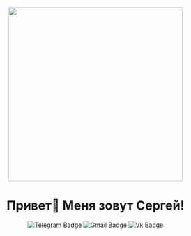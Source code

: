 <div id="header" align="center">
   <img src="https://media.giphy.com/media/Dh5q0sShxgp13DwrvG/giphy.gif" width="400"/>
</div>

<h1 align="center">Привет👋 Меня зовут Сергей!</h1>

<div id="badges" align="center">
   <a href="https://t.me/sergey_bugrov">
   <img src="https://img.shields.io/badge/Telegram-blue?style=for-the-badge&logo=Telegram&logoColor=white" alt="Telegram Badge"/>
      </a>
   <a href="mailto:yourserggic1@gmail.com">
   <img src="https://img.shields.io/badge/Email-red?style=for-the-badge&logo=Gmail&logoColor=white" alt="Gmail Badge"/>
   </a>
   <a href="https://vk.com/yoursergic">
   <img src="https://img.shields.io/badge/-Vkontakte-003f5c?style=for-the-badge&logo=Vk" alt="Vk Badge"/>
   </a>
</div>

<div align="center">
  <img src="https://komarev.com/ghpvc/?username=yoursergic1&style=flat-square&color=blue" alt=""/>
</div>



<!--
**YourSergic1/YourSergic1** is a ✨ _special_ ✨ repository because its `README.md` (this file) appears on your GitHub profile.

Here are some ideas to get you started:

- 🔭 I’m currently working on ...
- 🌱 I’m currently learning ...
- 👯 I’m looking to collaborate on ...
- 🤔 I’m looking for help with ...
- 💬 Ask me about ...
- 📫 How to reach me: ...
- 😄 Pronouns: ...
- ⚡ Fun fact: ...
-->

